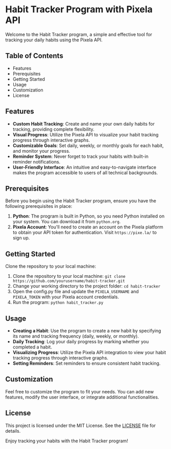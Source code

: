 # Habit Tracker Program with Pixela API
Welcome to the Habit Tracker program, a simple and effective tool for tracking your daily habits using the Pixela API. 

## Table of Contents
- Features
- Prerequisites
- Getting Started
- Usage
- Customization
- License

## Features
- **Custom Habit Tracking**: Create and name your own daily habits for tracking, providing complete flexibility.
- **Visual Progress**: Utilize the Pixela API to visualize your habit tracking progress through interactive graphs.
- **Customizable Goals**: Set daily, weekly, or monthly goals for each habit, and monitor your progress.
- **Reminder System**: Never forget to track your habits with built-in reminder notifications.
- **User-Friendly Interface**: An intuitive and easy-to-navigate interface makes the program accessible to users of all technical backgrounds.

## Prerequisites
Before you begin using the Habit Tracker program, ensure you have the following prerequisites in place:

1. **Python**: The program is built in Python, so you need Python installed on your system. You can download it from `python.org`.
2. **Pixela Account**: You'll need to create an account on the Pixela platform to obtain your API token for authentication. Visit `https://pixe.la/` to sign up.

## Getting Started
Clone the repository to your local machine:

1. Clone the repository to your local machine:
  `git clone https://github.com/yourusername/habit-tracker.git`
2. Change your working directory to the project folder:
  `cd habit-tracker`
3. Open the config.py file and update the `PIXELA_USERNAME` and `PIXELA_TOKEN` with your Pixela account credentials.
4. Run the program:
  `python habit_tracker.py`

## Usage
- **Creating a Habit**: Use the program to create a new habit by specifying its name and tracking frequency (daily, weekly, or monthly).
- **Daily Tracking**: Log your daily progress by marking whether you completed a habit.
- **Visualizing Progress**: Utilize the Pixela API integration to view your habit tracking progress through interactive graphs.
- **Setting Reminders**: Set reminders to ensure consistent habit tracking.

## Customization
Feel free to customize the program to fit your needs. You can add new features, modify the user interface, or integrate additional functionalities.

## License
This project is licensed under the MIT License. See the [LICENSE](https://opensource.org/license/mit/) file for details.

Enjoy tracking your habits with the Habit Tracker program!

